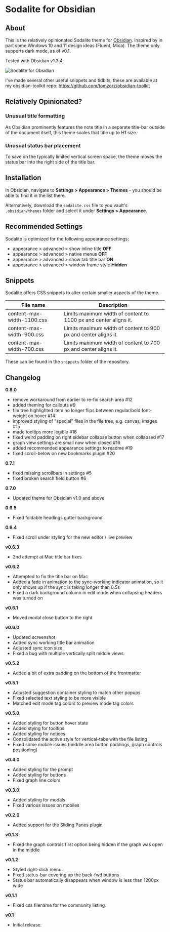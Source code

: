 # Sodalite for Obsidian

## About

This is the relatively opinionated Sodalite theme for [Obsidian](https://obsidian.md/). Inspired by in part some Windows 10 and 11 design ideas (Fluent, Mica). The theme only supports dark mode, as of v0.1.

Tested with Obsidian v1.3.4.

![Sodalite for Obsidian](./screenshot.png)

I've made several other useful snippets and tidbits, these are available at my obsidian-toolkit repo: https://github.com/tomzorz/obsidian-toolkit

## Relatively Opinionated?

### Unusual title formatting

As Obsidian prominently features the note title in a separate title-bar outside of the document itself, this theme scales that title up to H1 size.

### Unusual status bar placement

To save on the typically limited vertical screen space, the theme moves the status bar into the right side of the title bar.

## Installation

In Obsidian, navigate to **Settings > Appearance > Themes** - you should be able to find it in the list there.

Alternatively, download the `sodalite.css` file to you vault's `.obsidian/themes` folder and select it under **Settings > Appearance**.

## Recommended Settings

Sodalite is optimized for the following appearance settings:

- appearance > advanced > show inline title **OFF**
- appearance > advanced > native menus **OFF**
- appearance > advanced > show tab title bar **ON**
- appearance > advanced > window frame style **Hidden**

## Snippets

Sodalite offers CSS snippets to alter certain smaller aspects of the theme.

| File name                  | Description                                                      |
| -------------------------- | ---------------------------------------------------------------- |
| content-max-width-1100.css | Limits maximum width of content to 1100 px and center aligns it. | 
| content-max-width-900.css  | Limits maximum width of content to 900 px and center aligns it.  |
| content-max-width-700.css  | Limits maximum width of content to 700 px and center aligns it.  |

These can be found in the `snippets` folder of the repository.

## Changelog

**0.8.0**

- remove workaround from earlier to re-fix search area #12
- added theming for callouts #9
- file tree highlighted item no longer flips between regular/bold font-weight on hover #14
- improved styling of "special" files in the file tree, e.g. canvas, images #15
- made tooltips more legible #18
- fixed weird padding on right sidebar collapse button when collapsed #17
- graph view settings are small now when closed #16
- added recommended appearance settings to readme #19
- fixed scroll-below on new bookmarks plugin #20

**0.7.1**

- fixed missing scrollbars in settings #5
- fixed broken search field button #6

**0.7.0**

- Updated theme for Obsidian v1.0 and above

**0.6.5**

- Fixed foldable headings gutter background

**0.6.4**

- Fixed scroll under styling for the new editor / live preview

**v0.6.3**

- 2nd attempt at Mac title bar fixes

**v0.6.2**

- Attempted to fix the title bar on Mac
- Added a fade in animation to the sync-working indicator animation, so it only shows up if the sync is taking longer than 0.5s
- Fixed a dark background column in edit mode when collapsing headers was turned on

**v0.6.1**

- Moved modal close button to the right

**v0.6.0**

- Updated screenshot
- Added sync working title bar animation
- Adjusted sync icon size
- Fixed a bug with multiple vertically split middle views

**v0.5.2**

- Added a bit of extra padding on the bottom of the frontmatter

**v0.5.1**

- Adjusted suggestion container styling to match other popups
- Fixed selected text styling to be more visible
- Matched edit mode tag colors to preview mode tag colors

**v0.5.0**

- Added styling for button hover state
- Added stying for tooltips
- Added styling for notices
- Consolidated the active style for vertical-tabs with the file listing
- Fixed some mobile issues (middle area button paddings, graph controls positioning)

**v0.4.0**

- Added styling for the prompt
- Added styling for buttons
- Fixed graph line colors

**v0.3.0**

- Added styling for modals
- Fixed various issues on mobiles

**v0.2.0**

- Added support for the Sliding Panes plugin

**v0.1.3**

- Fixed the graph controls first option being hidden if the graph was open in the middle

**v0.1.2**

- Styled right-click menu.
- Fixed status-bar covering up the back-fwd buttons
- Status bar automatically disappears when window is less than 1200px wide

**v0.1.1**

- Fixed css filename for the community listing.

**v0.1**

- Initial release.